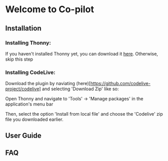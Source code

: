 # Welcome to Co-pilot

## Installation
### Installing Thonny:
If you haven't installed Thonny yet, you can download it [here](https://thonny.org). 
Otherwise, skip this step
### Installing CodeLive:
Download the plugin by naviating (here)[https://github.com/codelive-project/codelive] and selecting 'Download Zip' like so:

Open Thonny and navigate to 'Tools' -> 'Manage packages' in the application's menu bar

Then, select the option 'Install from local file' and choose the 'Codelive' zip file you downloaded earlier.

## User Guide

## FAQ
